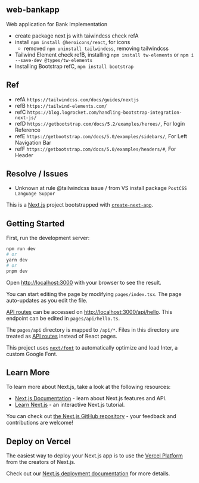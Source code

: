 ## web-bankapp 
Web application for Bank Implementation 

- create package next js with taiwindcss check refA
- install `npm install @heroicons/react`, for icons 
    - removed `npm uninstall tailwindcss`, removing tailwindcss
- Tailwind Element check refB, installing `npm install tw-elements` or `npm i --save-dev @types/tw-elements`
- Installing Bootstrap refC, `npm install bootstrap`

## Ref
- refA `https://tailwindcss.com/docs/guides/nextjs`
- refB `https://tailwind-elements.com/`
- refC `https://blog.logrocket.com/handling-bootstrap-integration-next-js/`
- refD `https://getbootstrap.com/docs/5.2/examples/heroes/`, For login Reference
- refE `https://getbootstrap.com/docs/5.0/examples/sidebars/`, For Left Navigation Bar 
- refF `https://getbootstrap.com/docs/5.0/examples/headers/#`, For Header 

## Resolve / Issues 
- Unknown at rule @tailwindcss issue / from VS install package `PostCSS Language Suppor`

This is a [Next.js](https://nextjs.org/) project bootstrapped with [`create-next-app`](https://github.com/vercel/next.js/tree/canary/packages/create-next-app).

## Getting Started

First, run the development server:

```bash
npm run dev
# or
yarn dev
# or
pnpm dev
```

Open [http://localhost:3000](http://localhost:3000) with your browser to see the result.

You can start editing the page by modifying `pages/index.tsx`. The page auto-updates as you edit the file.

[API routes](https://nextjs.org/docs/api-routes/introduction) can be accessed on [http://localhost:3000/api/hello](http://localhost:3000/api/hello). This endpoint can be edited in `pages/api/hello.ts`.

The `pages/api` directory is mapped to `/api/*`. Files in this directory are treated as [API routes](https://nextjs.org/docs/api-routes/introduction) instead of React pages.

This project uses [`next/font`](https://nextjs.org/docs/basic-features/font-optimization) to automatically optimize and load Inter, a custom Google Font.

## Learn More

To learn more about Next.js, take a look at the following resources:

- [Next.js Documentation](https://nextjs.org/docs) - learn about Next.js features and API.
- [Learn Next.js](https://nextjs.org/learn) - an interactive Next.js tutorial.

You can check out [the Next.js GitHub repository](https://github.com/vercel/next.js/) - your feedback and contributions are welcome!

## Deploy on Vercel

The easiest way to deploy your Next.js app is to use the [Vercel Platform](https://vercel.com/new?utm_medium=default-template&filter=next.js&utm_source=create-next-app&utm_campaign=create-next-app-readme) from the creators of Next.js.

Check out our [Next.js deployment documentation](https://nextjs.org/docs/deployment) for more details.
